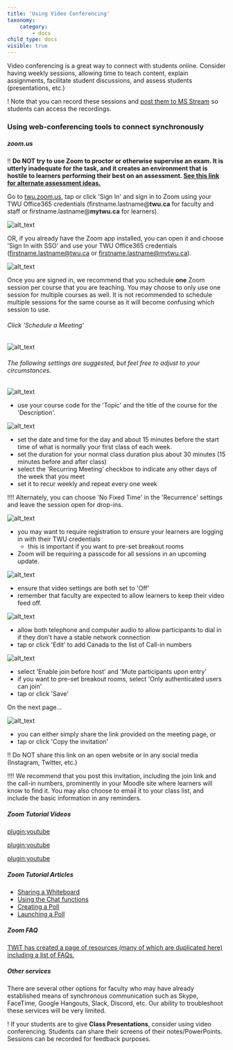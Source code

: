 ```yaml
---
title: 'Using Video Conferencing'
taxonomy:
    category:
        - docs
child_type: docs
visible: true
---
```


Video conferencing is a great way to connect with students online. Consider having weekly sessions, allowing time to teach content, explain assignments, facilitate student discussions, and assess students (presentations, etc.)


! Note that you can record these sessions and [post them to MS Stream](https://create.twu.ca/help/online-learning-on-ramp/running-a-session/conferencing/managing-videos) so students can access the recordings.

### Using web-conferencing tools to connect synchronously

##### zoom.us

!! **Do NOT try to use Zoom to proctor or otherwise supervise an exam. It is utterly inadequate for the task, and it creates an environment that is hostile to learners performing their best on an assessment. [See this link for alternate assessment ideas.](https://create.twu.ca/help/online-learning-on-ramp/finishing-well/rethinking-assessment)**

Go to [twu.zoom.us](https://twu.zoom.us), tap or click 'Sign In' and sign in to Zoom using your TWU Office365 credentials (firstname.lastname@**twu.ca** for faculty and staff or firstname.lastname@**mytwu.ca** for learners).

![alt_text](zoom-1.png "Zoom Sign-in Page")

OR, if you already have the Zoom app installed, you can open it and choose 'Sign In with SSO' and use your TWU Office365 credentials (firstname.lastname@twu.ca or firstname.lastname@mytwu.ca).

![alt_text](zoom-2.png "Zoom App Sign-in")

Once you are signed in, we recommend that you schedule **one** Zoom session per course that you are teaching. You may choose to only use one session for multiple courses as well. It is not recommended to schedule multiple sessions for the same course as it will become confusing which session to use.

###### Click 'Schedule a Meeting'
![alt_text](zoom-3.png "click schedule a meeting")

###### The following settings are suggested, but feel free to adjust to your circumstances.
![alt_text](zoom-5.png "session topic")
- use your course code for the 'Topic' and the title of the course for the 'Description'.

![alt_text](zoom-4.png "session timing")
- set the date and time for the day and about 15 minutes before the start time of what is normally your first class of each week.
- set the duration for your normal class duration plus about 30 minutes (15 minutes before and after class)
- select the 'Recurring Meeting' checkbox to indicate any other days of the week that you meet
- set it to recur weekly and repeat every one week

!!!! Alternately, you can choose 'No Fixed Time' in the 'Recurrence' settings and leave the session open for drop-ins.

![alt_text](zoom-6.png "security settings")
- you may want to require registration to ensure your learners are logging in with their TWU credentials
  - this is important if you want to pre-set breakout rooms
- Zoom will be requiring a passcode for all sessions in an upcoming update.

![alt_text](zoom-7.png "video settings")
- ensure that video settings are both set to 'Off'
- remember that faculty are expected to allow learners to keep their video feed off.

![alt_text](zoom-8.png "call-in settings")
- allow both telephone and computer audio to allow participants to dial in if they don't have a stable network connection
- tap or click 'Edit' to add Canada to the list of Call-in numbers

![alt_text](zoom-9.png "meeting options")
- select 'Enable join before host' and 'Mute participants upon entry'
- if you want to pre-set breakout rooms, select 'Only authenticated users can join'
- tap or click 'Save'

On the next page...

![alt_text](zoom-10.png "invite link")
- you can either simply share the link provided on the meeting page, or
- tap or click 'Copy the invitation'

!! Do NOT share this link on an open website or in any social media (Instagram, Twitter, etc.)

!!!! We recommend that you post this invitation, including the join link and the call-in numbers, prominently in your Moodle site where learners will know to find it. You may also choose to email it to your class list, and include the basic information in any reminders.

##### Zoom Tutorial Videos

[plugin:youtube](https://youtu.be/sJq_OM5VcDY)

[plugin:youtube](https://youtu.be/9guqRELB4dg)

[plugin:youtube](https://youtu.be/Ih5KGJ3DqvE)

##### Zoom Tutorial Articles

- [Sharing a Whiteboard](https://support.zoom.us/hc/en-us/articles/205677665-Sharing-a-whiteboard)
- [Using the Chat functions](https://support.zoom.us/hc/en-us/articles/203650445-In-Meeting-Chat)
- [Creating a Poll](https://support.zoom.us/hc/en-us/articles/213756303-Polling-for-Meetings#h_fe37b3f4-8e05-4b87-bd66-12d8c7f19ff8)
- [Launching a Poll](https://support.zoom.us/hc/en-us/articles/213756303-Polling-for-Meetings#h_bdab5a42-600b-4ee0-8f3c-76a87b3f8ef3)

##### Zoom FAQ
[TWIT has created a page of resources (many of which are duplicated here) including a list of FAQs.](https://trinitywestern.teamdynamix.com/TDClient/1904/Portal/KB/ArticleDet?ID=101246)

<!--
##### BlueJeans
TWU continues to provide central management of BlueJeans for web-conferencing, however, our service agreement with BlueJeans will expire after April 30, 2020.

If you have access to a BlueJeans license through TWU, you may continue to use that license as normal until April 30. you do not need to move to a Zoom account now.

!! TWU will **NOT** be providing NEW BlueJeans licenses to faculty at this time. If you do not currently use BlueJeans and want to set up web-conferencing for the remainder of your classes, please see the instructions above to sign in to Zoom.

- [Tap of click here to access BlueJeans support for getting started.](https://support.bluejeans.com/s/getting-started-meetings-user-step-1)

-->

##### Other services
There are several other options for faculty who may have already established means of synchronous communication such as Skype, FaceTime, Google Hangouts, Slack, Discord, etc. Our ability to troubleshoot these services will be very limited.

! If your students are to give **Class Presentations**, consider using video conferencing.  Students can share their screens of their notes/PowerPoints.  Sessions can be recorded for feedback purposes.

